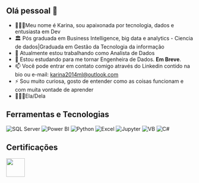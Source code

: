 ## Olá pessoal 👋

- 👩🏽‍💻Meu nome é Karina, sou apaixonada por tecnologia, dados e entusiasta em Dev
- 🏛️ Pós graduada em Business Intelligence, big data e analytics - Ciencia de dados|Graduada em Gestão da Tecnologia da informação
- 🔭 Atualmente estou trabalhando como Analista de Dados
- 🌱 Estou estudando para me tornar Engenheira de Dados. **Em Breve**.
- 📫 Você pode entrar em contato comigo através do Linkedin contido na bio ou e-mail: karina2014ml@outlook.com
- ⚡ Sou muito curiosa, gosto de entender como as coisas funcionam e com muita vontade de aprender
- 👩🏽‍🦱Ela/Dela


## Ferramentas e Tecnologias

![SQL Server](https://img.shields.io/badge/-SQL%20server-red?style=plastic&logo=microsoftsqlserver)
![Power BI](https://img.shields.io/badge/-Power%20BI-white?style=plastic&logo=Power-BI)
![Python](https://img.shields.io/badge/-Python-white?style=plastic&logo=Python)
![Excel](https://img.shields.io/badge/-Microsoft%20excel-WHITE?style=plastic&logo=microsoftexcel)
![Jupyter](https://img.shields.io/badge/-Jupyter-white?style=plastic&logo=Jupyter)
![VB](https://img.shields.io/badge/-Visual%20Basic-WHITE?style=plastic&logo=visualbasic)
![C#](https://img.shields.io/badge/-csharp-purple?style=plastic&logo=csharp)




## Certificações

  <img align="center" height="50" width="50" src="https://images.credly.com/size/340x340/images/14744318-8d6a-49c3-971d-6a4a0f524925/Certification_Designer_Core.png">


